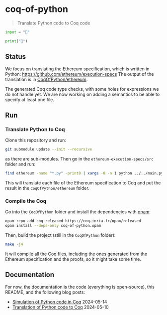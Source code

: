 # coq-of-python

> Translate Python code to Coq code

```python
input = "🐍"

print("🐓")
```

## Status

We focus on translating the Ethereum specification, which is written in Python: https://github.com/ethereum/execution-specs The output of the translation is in [CoqOfPython/ethereum](CoqOfPython/ethereum).

The generated Coq code type checks, with some holes for expressions we do not handle yet. We are now working on adding a semantics to be able to specify at least one file.

## Run

### Translate Python to Coq

Clone this repository and run:

```sh
git submodule update --init --recursive
```

as there are sub-modules. Then go in the `ethereum-execution-specs/src` folder and run:

```sh
find ethereum -name "*.py" -print0 | xargs -0 -n 1 python ../../main.py
```

This will translate each file of the Ethereum specification to Coq and put the result in the `CoqOfPython/ethereum` folder.

### Compile the Coq

Go into the `CoqOfPython` folder and install the dependencies with [opam](https://opam.ocaml.org/):

```sh
opam repo add coq-released https://coq.inria.fr/opam/released
opam install --deps-only coq-of-python.opam
```

Then, build the project (still in the `CoqOfPython` folder):

```sh
make -j4
```

It will compile all the Coq files, including the ones generated from the Ethereum specification and the proofs, so it might take some time.

## Documentation

For now, the documentation is the code (everything is open-source), this README, and the following blog posts:

- [Simulation of Python code in Coq](https://formal.land/blog/2024/05/14/translation-of-python-code-simulations) 2024-05-14
- [Translation of Python code to Coq](https://formal.land/blog/2024/05/10/translation-of-python-code) 2024-05-10

